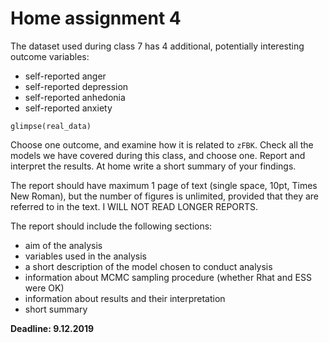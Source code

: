 # Home assignment 4

The dataset used during class 7 has 4 additional, potentially interesting outcome variables:
- self-reported anger
- self-reported depression
- self-reported anhedonia
- self-reported anxiety

```{r}
glimpse(real_data)
```

Choose one outcome, and examine how it is related to `zFBK`.
Check all the models we have covered during this class, and choose one. Report and interpret the results.
At home write a short summary of your findings.

The report should have maximum 1 page of text (single space, 10pt, Times New Roman), but the number of figures is unlimited, provided that they are referred to in the text. I WILL NOT READ LONGER REPORTS.

The report should include the following sections:
- aim of the analysis
- variables used in the analysis
- a short description of the model chosen to conduct analysis
- information about MCMC sampling procedure (whether Rhat and ESS were OK)
- information about results and their interpretation
- short summary

**Deadline: 9.12.2019**
